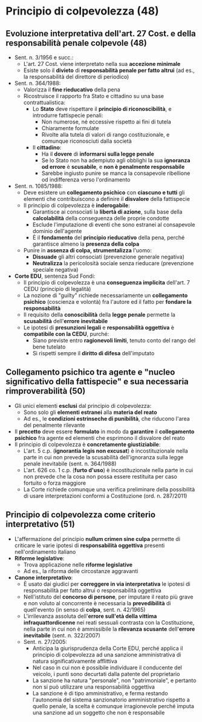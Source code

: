 # Principio di colpevolezza (48)

## Evoluzione interpretativa dell'art. 27 Cost. e della responsabilità penale colpevole (48)

- Sent. n. 3/1956 e succ.:
  - L'art. 27 Cost. viene interpretato nella sua **accezione minimale**
  - Esiste solo il **divieto** di **responsabilità penale per fatto altrui** (ad es., la responsabilità del direttore di periodico)
- Sent. n. 364/1988:
  - Valorizza il **fine rieducativo** della pena
  - Ricostruisce il rapporto fra Stato e cittadino su una base contrattualistica:
    - Lo **Stato** deve rispettare il **principio di riconoscibilità**, e introdurre fattispecie penali:
      - Non numerose, né eccessive rispetto ai fini di tutela
      - Chiaramente formulate
      - Rivolte alla tutela di valori di rango costituzionale, e comunque riconosciuti dalla società
    - Il **cittadino**:
      - Ha il **dovere** di **informarsi sulla legge penale**
      - Se lo Stato non ha adempiuto agli obblighi la sua **ignoranza od errore** è **scusabile**, e **non è penalmente responsabile**
      - Sarebbe ingiusto punire se manca la consapevole ribellione od indifferenza verso l'ordinamento
- Sent. n. 1085/1988:
  - Deve esistere un **collegamento psichico** con **ciascuno e tutti** gli elementi che contribuiscono a definire il **disvalore** della fattispecie
  - Il principio di colpevolezza è **inderogabile**:
    - Garantisce ai consociati la **libertà di azione**, sulla base della **calcolabilità** della conseguenza delle proprie condotte
    - Esclude l'imputazione di eventi che sono estranei al consapevole dominio dell'agente
    - È il **fondamento** del **principio rieducativo** della pena, perché garantisce almeno la **presenza della colpa**
  - Punire in **assenza di colpa, strumentalizza** l'uomo:
    - **Dissuade** gli altri consociati (prevenzione generale negativa)
    - **Neutralizza** la pericolosità sociale senza rieducare (prevenzione speciale negativa)
- **Corte EDU**, sentenza Sud Fondi:
  - Il principio di colpevolezza è una **conseguenza implicita** dell'art. 7 CEDU (principio di legalità)
  - La nozione di "guilty" richiede necessariamente un **collegamento psichico** (coscienza e volontà) fra l'autore ed il fatto per **fondare la responsabilità**
  - Il requisito della **conoscibilità** della **legge penale** permette la **scusabilità** dell'**errore inevitabile**
  - Le ipotesi di **presunzioni legali** e **responsabilità oggettiva** è **compatibile con la CEDU**, purché:
    - Siano previste entro **ragionevoli limiti**, tenuto conto del rango del bene tutelato
    - Si rispetti sempre il **diritto di difesa** dell'imputato

## Collegamento psichico tra agente e "nucleo significativo della fattispecie" e sua necessaria rimproverabilità (50)

- Gli unici elementi **esclusi** dal principio di colpevolezza:
  - Sono solo gli **elementi estranei** alla **materia del reato**
  - Ad es., le **condizioni estrinseche di punibilità**, che riducono l'area del penalmente rilevante
- Il **precetto** deve essere **formulato** in modo da **garantire** il **collegamento psichico** fra agente ed elementi che esprimono il disvalore del reato
- Il principio di colpevolezza è **concretamente giustiziabile**:
  - L'art. 5 c.p. (**ignorantia legis non excusat**) è incostituzionale nella parte in cui non prevede la scusabilità dell'ignoranza sulla legge penale inevitabile (sent. n. 364/1988)
  - L'art. 626 co. 1 c.p. (**furto d'uso**) è incostituzionale nella parte in cui non prevede che la cosa non possa essere restituita per caso fortuito o forza maggiore
  - La Corte richiede comunque una verifica preliminare della possibilità di usare interpretazioni conformi a Costituzione (ord. n. 287/2011)

## Principio di colpevolezza come criterio interpretativo (51)

- L'affermazione del principio **nullum crimen sine culpa** permette di criticare le varie ipotesi di **responsabilità oggettiva** presenti nell'ordinamento italiano
- **Riforme legislative**:
  - Trova applicazione nelle **riforme legislative**
  - Ad es., la riforma delle circostanze aggravanti
- **Canone interpretativo**:
  - È usato dai giudici per **correggere in via interpretativa** le ipotesi di responsabilità per fatto altrui o responsabilità oggettiva
  - Nell'istituto del **concorso di persone**, per imputare il reato più grave e non voluto al concorrente è necessaria la **prevedibilità** di quell'evento (in senso di **colpa**, sent. n. 42/1965)
  - L'irrilevanza assoluta dell'**errore sull'età della vittima infraquattordicenne** nei reati sessuali contrasta con la Costituzione, nella parte in cui non è ammissibile la **rilevanza scusante** dell'**errore inevitabile** (sent. n. 322/2007)
  - Sent. n. 27/2005:
    - Anticipa la giurisprudenza della Corte EDU, perché applica il principio di colpevolezza ad una sanzione amministrativa di natura significativamente afflittiva
    - Nel caso in cui non è possibile individuare il conducente del veicolo, i punti sono decurtati dalla patente del proprietario
    - La sanzione ha natura "personale", non "patrimoniale", e pertanto non si può utilizzare una responsabilità oggettiva
    - La sanzione è di tipo amministrativo, e ferma restando l'autonomia del sistema sanzionatorio amministrativo rispetto a quello penale, la scelta è comunque irragionevole perché imputa una sanzione ad un soggetto che non è responsabile
